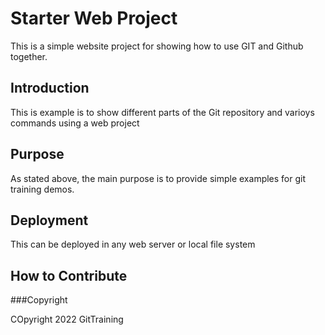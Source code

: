 # Starter Web Project

This is a simple website project for showing how to use GIT and Github together.

## Introduction

This is example is to show different parts of the Git repository and varioys commands using a web project

## Purpose

As stated above, the main purpose is to provide simple examples for git training demos.

## Deployment

This can be deployed in any web server or local file system

## How to Contribute

###Copyright

COpyright 2022 GitTraining
